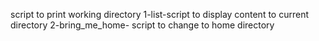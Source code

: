 script to print working directory
1-list-script to display content to current directory
2-bring_me_home- script to change to home directory
